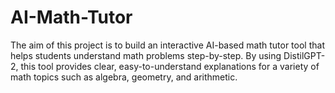 # AI-Math-Tutor
The aim of this project is to build an interactive AI-based math tutor tool that helps students understand math problems step-by-step. By using DistilGPT-2, this tool provides clear, easy-to-understand explanations for a variety of math topics such as algebra, geometry, and arithmetic.
